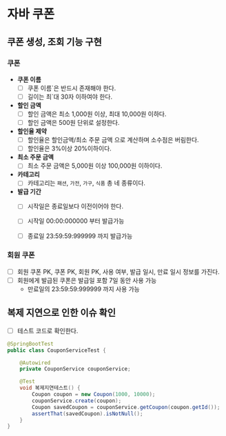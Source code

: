 # 자바 쿠폰

## 쿠폰 생성, 조회 기능 구현

### 쿠폰

* **쿠폰 이름**
  * [ ] 쿠폰 이름`은 반드시 존재해야 한다.
  * [ ] 길이는 최`대 30자 이하여야 한다.

* **할인 금액**
  * [ ] 할인 금액은 최소 1,000원 이상, 최대 10,000원 이하다.
  * [ ] 할인 금액은 500원 단위로 설정한다.
* **할인율 제약**
  * [ ] 할인율은 할인금액/최소 주문 금액 으로 계산하며 소수점은 버림한다.
  * [ ] 할인율은 3%이상 20%이하이다.
* **최소 주문 금액**
  * [ ] 최소 주문 금액은 5,000원 이상 100,000원 이하이다.
* **카테고리**
  * [ ] 카테고리는 `패션`, `가전`, `가구`, `식품` 총 네 종류이다.
* **발급 기간**
  * [ ] 시작일은 종료일보다 이전이어야 한다.
  * [ ] 시작일 00:00:000000 부터 발급가능
  * [ ] 종료일 23:59:59:999999 까지 발급가능


### 회원 쿠폰

* [ ] 회원 쿠폰 PK, 쿠폰 PK, 회원 PK, 사용 여부, 발급 일시, 만료 일시 정보를 가진다.
* [ ] 회원에게 발급된 쿠폰은 발급일 포함 7일 동안 사용 가능
  * 만료일의 23:59:59:999999 까지 사용 가능

## 복제 지연으로 인한 이슈 확인


* [ ] 테스트 코드로 확인한다.

```java
@SpringBootTest
public class CouponServiceTest {

    @Autowired
    private CouponService couponService;

    @Test
    void 복제지연테스트() {
        Coupon coupon = new Coupon(1000, 10000);
        couponService.create(coupon);
        Coupon savedCoupon = couponService.getCoupon(coupon.getId());
        assertThat(savedCoupon).isNotNull();
    }
}
```
